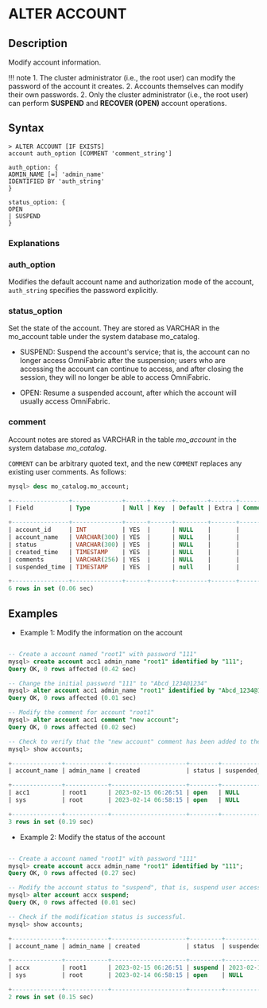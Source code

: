# **ALTER ACCOUNT**

## **Description**

Modify account information.

!!! note
    1. The cluster administrator (i.e., the root user) can modify the password of the account it creates.
    2. Accounts themselves can modify their own passwords.
    2. Only the cluster administrator (i.e., the root user) can perform **SUSPEND** ​​and **RECOVER (OPEN)** account operations.

## **Syntax**

```
> ALTER ACCOUNT [IF EXISTS]
account auth_option [COMMENT 'comment_string']

auth_option: {
ADMIN_NAME [=] 'admin_name'
IDENTIFIED BY 'auth_string'
}

status_option: {
OPEN
| SUSPEND
}
```

### Explanations

### auth_option

Modifies the default account name and authorization mode of the account, `auth_string` specifies the password explicitly.

### status_option

Set the state of the account. They are stored as VARCHAR in the mo_account table under the system database mo_catalog.

- SUSPEND: Suspend the account's service; that is, the account can no longer access OmniFabric after the suspension; users who are accessing the account can continue to access, and after closing the session, they will no longer be able to access OmniFabric.

- OPEN: Resume a suspended account, after which the account will usually access OmniFabric.

### comment

Account notes are stored as VARCHAR in the table *mo_account* in the system database *mo_catalog*.

`COMMENT` can be arbitrary quoted text, and the new `COMMENT` replaces any existing user comments. As follows:

```sql
mysql> desc mo_catalog.mo_account;

+----------------+--------------+------+------+---------+-------+---------+
| Field          | Type         | Null | Key  | Default | Extra | Comment |

+----------------+--------------+------+------+---------+-------+---------+
| account_id     | INT          | YES  |      | NULL    |       |         |
| account_name   | VARCHAR(300) | YES  |      | NULL    |       |         |
| status         | VARCHAR(300) | YES  |      | NULL    |       |         |
| created_time   | TIMESTAMP    | YES  |      | NULL    |       |         |
| comments       | VARCHAR(256) | YES  |      | NULL    |       |         |
| suspended_time | TIMESTAMP    | YES  |      | null    |       |         |

+----------------+--------------+------+------+---------+-------+---------+
6 rows in set (0.06 sec)
```

## **Examples**

- Example 1: Modify the information on the account

```sql

-- Create a account named "root1" with password "111"
mysql> create account acc1 admin_name "root1" identified by "111";
Query OK, 0 rows affected (0.42 sec)

-- Change the initial password "111" to "Abcd_1234@1234"
mysql> alter account acc1 admin_name "root1" identified by "Abcd_1234@1234";
Query OK, 0 rows affected (0.01 sec)

-- Modify the comment for account "root1"
mysql> alter account acc1 comment "new account";
Query OK, 0 rows affected (0.02 sec)

-- Check to verify that the "new account" comment has been added to the account "root1"
mysql> show accounts;

+--------------+------------+---------------------+--------+----------------+----------+-------------+-----------+-------+----------------+
| account_name | admin_name | created             | status | suspended_time | db_count | table_count | row_count | size  | comment        |

+--------------+------------+---------------------+--------+----------------+----------+-------------+-----------+-------+----------------+
| acc1         | root1      | 2023-02-15 06:26:51 | open   | NULL           |        5 |          34 |       787 | 0.036 | new account    |
| sys          | root       | 2023-02-14 06:58:15 | open   | NULL           |        8 |          57 |      3767 | 0.599 | system account |

+--------------+------------+---------------------+--------+----------------+----------+-------------+-----------+-------+----------------+
3 rows in set (0.19 sec)
```

- Example 2: Modify the status of the account

```sql

-- Create a account named "root1" with password "111"
mysql> create account accx admin_name "root1" identified by "111";
Query OK, 0 rows affected (0.27 sec)

-- Modify the account status to "suspend", that is, suspend user access to OmniFabric.
mysql> alter account accx suspend;
Query OK, 0 rows affected (0.01 sec)

-- Check if the modification status is successful.
mysql> show accounts;

+--------------+------------+---------------------+---------+---------------------+----------+-------------+-----------+-------+----------------+
| account_name | admin_name | created             | status  | suspended_time      | db_count | table_count | row_count | size  | comment        |

+--------------+------------+---------------------+---------+---------------------+----------+-------------+-----------+-------+----------------+
| accx         | root1      | 2023-02-15 06:26:51 | suspend | 2023-02-15 06:27:15 |        5 |          34 |       787 | 0.036 | new accout     |
| sys          | root       | 2023-02-14 06:58:15 | open    | NULL                |        8 |          57 |      3767 | 0.599 | system account |

+--------------+------------+---------------------+---------+---------------------+----------+-------------+-----------+-------+----------------+
2 rows in set (0.15 sec)
```
